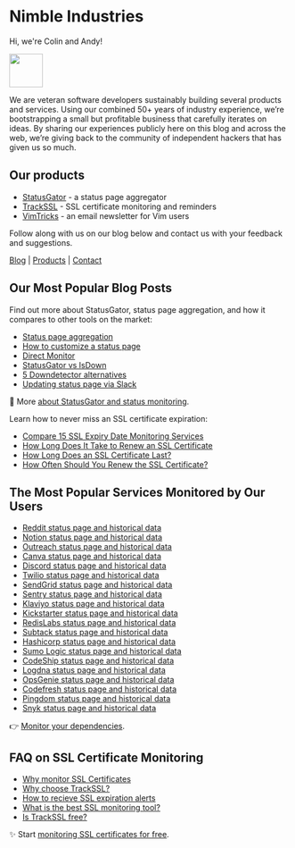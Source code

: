 # Nimble Industries

Hi, we're Colin and Andy!

<img src="https://vimtricks.com/wp-content/uploads/2020/11/dual.png" height=60>

We are veteran software developers sustainably building several products and services. Using our combined 50+ years of industry experience, we’re bootstrapping a small but profitable business that carefully iterates on ideas. By sharing our experiences publicly here on this blog and across the web, we’re giving back to the community of independent hackers that has given us so much.

## Our products

* [StatusGator](https://statusgator.com/) - a status page aggregator
* [TrackSSL](https://vimtricks.com/) - SSL certificate monitoring and reminders
* [VimTricks](https://vimtricks.com/) - an email newsletter for Vim users

Follow along with us on our blog below and contact us with your feedback and suggestions.

[Blog](https://nimbleindustries.io/category/nimble-industries/) | [Products](https://nimbleindustries.io/products/) |  [Contact](https://nimbleindustries.io/contact/)

## Our Most Popular Blog Posts

Find out more about StatusGator, status page aggregation, and how it compares to other tools on the market:

* [Status page aggregation](https://statusgator.com/blog/status-page-aggregation/)
* [How to customize a status page](https://statusgator.com/blog/customize-your-public-dashboard/)
* [Direct Monitor](https://statusgator.com/blog/now-available-direct-monitoring/)
* [StatusGator vs IsDown](https://statusgator.com/blog/best-isdown-alternative/)
* [5 Downdetector alternatives](https://statusgator.com/blog/downdetector-alternatives/)
* [Updating status page via Slack](https://statusgator.com/blog/new-in-slack-list-all-your-services/)

🐊 More [about StatusGator and status monitoring](https://statusgator.com/blog/).

Learn how to never miss an SSL certificate expiration:

* [Compare 15 SSL Expiry Date Monitoring Services](https://trackssl.com/ssl-certificate-expiry-monitoring-tools/)
* [How Long Does It Take to Renew an SSL Certificate](https://trackssl.com/how-long-does-it-take-to-renew-an-ssl-certificate/)
* [How Long Does an SSL Certificate Last?](https://trackssl.com/how-long-does-your-ssl-certificate-last/)
* [How Often Should You Renew the SSL Certificate?](https://trackssl.com/how-often-should-you-renew-your-ssl-certificate/)

## The Most Popular Services Monitored by Our Users

* [Reddit status page and historical data](https://statusgator.com/services/reddit)
* [Notion status page and historical data](https://statusgator.com/services/notion)
* [Outreach status page and historical data](https://statusgator.com/services/outreach)
* [Canva status page and historical data](https://statusgator.com/services/canva)
* [Discord status page and historical data](https://statusgator.com/services/discord)
* [Twilio status page and historical data](https://statusgator.com/services/twilio)
* [SendGrid status page and historical data](https://statusgator.com/services/sendgrid)
* [Sentry status page and historical data](https://statusgator.com/services/sentry)
* [Klaviyo status page and historical data](https://statusgator.com/services/klaviyo)
* [Kickstarter status page and historical data](https://statusgator.com/services/kickstarter)
* [RedisLabs status page and historical data](https://statusgator.com/services/redislabs)
* [Subtack status page and historical data](https://statusgator.com/services/substack)
* [Hashicorp status page and historical data](https://statusgator.com/services/hashicorp)
* [Sumo Logic status page and historical data](https://statusgator.com/services/sumo-logic-au)
* [CodeShip status page and historical data](https://statusgator.com/services/codeship)
* [Logdna status page and historical data](https://statusgator.com/services/mezmo)
* [OpsGenie status page and historical data](https://statusgator.com/services/opsgenie)
* [Codefresh status page and historical data](https://statusgator.com/services/codefresh)
* [Pingdom status page and historical data](https://statusgator.com/services/pingdom)
* [Snyk status page and historical data](https://statusgator.com/services/snyk)

👉 [Monitor your dependencies](https://statusgator.com/users/sign_up?utm_source=github&utm_medium=readme).

## FAQ on SSL Certificate Monitoring

* [Why monitor SSL Certificates](https://trackssl.com/#:~:text=Why%20Monitor%20SSL%20Certificates%3F)
* [Why choose TrackSSL?](https://trackssl.com/#:~:text=Why%20Choose%20Track%20SSL%3F)
* [How to recieve SSL expiration alerts](https://trackssl.com/#:~:text=How%20to%20receive%20SSL%20certificate%20expiry%20notifications%3F)
* [What is the best SSL monitoring tool?](https://trackssl.com/#:~:text=What%20is%20the%20best%20SSL%20monitoring%20tool%3F)
* [Is TrackSSL free?](https://trackssl.com/#:~:text=Can%20I%20try%20TrackSSL%20for%20free%3F)

✨ Start [monitoring SSL certificates for free](https://app.trackssl.com/users/sign_up).
